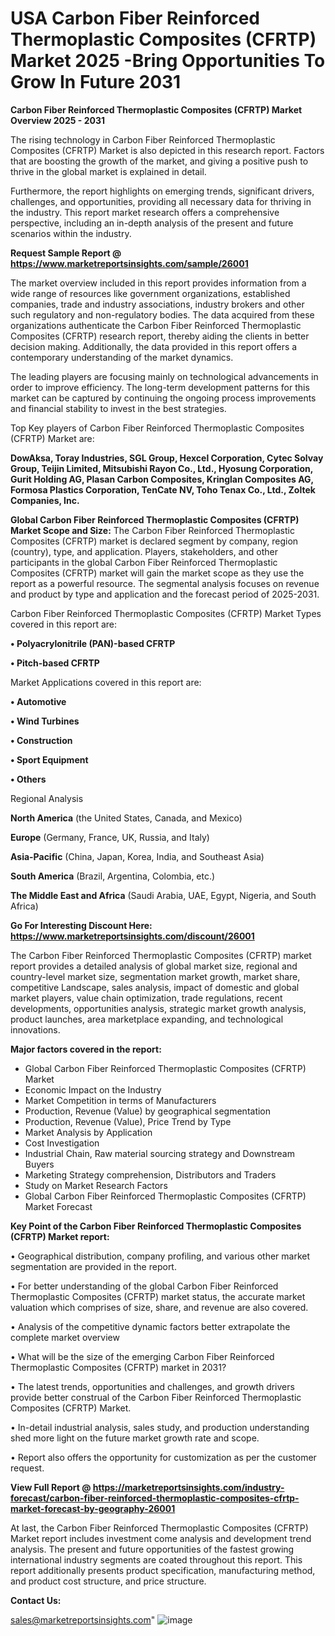 # USA Carbon Fiber Reinforced Thermoplastic Composites (CFRTP) Market 2025 -Bring Opportunities To Grow In Future 2031

<Strong> Carbon Fiber Reinforced Thermoplastic Composites (CFRTP) Market Overview 2025 - 2031</strong>

The rising technology in Carbon Fiber Reinforced Thermoplastic Composites (CFRTP) Market is also depicted in this research report. Factors that are boosting the growth of the market, and giving a positive push to thrive in the global market is explained in detail.

Furthermore, the report highlights on emerging trends, significant drivers, challenges, and opportunities, providing all necessary data for thriving in the industry. This report market research offers a comprehensive perspective, including an in-depth analysis of the present and future scenarios within the industry.

<strong>Request Sample Report @ <a href=https://www.marketreportsinsights.com/sample/26001>https://www.marketreportsinsights.com/sample/26001</a></strong>

The market overview included in this report provides information from a wide range of resources like government organizations, established companies, trade and industry associations, industry brokers and other such regulatory and non-regulatory bodies. The data acquired from these organizations authenticate the Carbon Fiber Reinforced Thermoplastic Composites (CFRTP) research report, thereby aiding the clients in better decision making. Additionally, the data provided in this report offers a contemporary understanding of the market dynamics.

The leading players are focusing mainly on technological advancements in order to improve efficiency. The long-term development patterns for this market can be captured by continuing the ongoing process improvements and financial stability to invest in the best strategies.

Top Key players of Carbon Fiber Reinforced Thermoplastic Composites (CFRTP) Market are:

<strong>DowAksa, Toray Industries, SGL Group, Hexcel Corporation, Cytec Solvay Group, Teijin Limited, Mitsubishi Rayon Co., Ltd., Hyosung Corporation, Gurit Holding AG, Plasan Carbon Composites, Kringlan Composites AG, Formosa Plastics Corporation, TenCate NV, Toho Tenax Co., Ltd., Zoltek Companies, Inc.</strong>

<strong><b>Global Carbon Fiber Reinforced Thermoplastic Composites (CFRTP) Market Scope and Size:</b></strong>
The Carbon Fiber Reinforced Thermoplastic Composites (CFRTP) market is declared segment by company, region (country), type, and application. Players, stakeholders, and other participants in the global Carbon Fiber Reinforced Thermoplastic Composites (CFRTP) market will gain the market scope as they use the report as a powerful resource. The segmental analysis focuses on revenue and product by type and application and the forecast period of 2025-2031.

Carbon Fiber Reinforced Thermoplastic Composites (CFRTP) Market Types covered in this report are:

<strong>• Polyacrylonitrile (PAN)-based CFRTP

• Pitch-based CFRTP</strong>

Market Applications covered in this report are:

<strong>• Automotive

• Wind Turbines

• Construction

• Sport Equipment

• Others</strong> 

Regional Analysis

<strong>North America</strong> (the United States, Canada, and Mexico)

<strong>Europe</strong> (Germany, France, UK, Russia, and Italy)

<strong>Asia-Pacific</strong> (China, Japan, Korea, India, and Southeast Asia)

<strong>South America</strong> (Brazil, Argentina, Colombia, etc.)

<strong>The Middle East and Africa</strong> (Saudi Arabia, UAE, Egypt, Nigeria, and South Africa)

<strong>Go For Interesting Discount Here: <a href=https://www.marketreportsinsights.com/discount/26001>https://www.marketreportsinsights.com/discount/26001</a></strong>

The Carbon Fiber Reinforced Thermoplastic Composites (CFRTP) market report provides a detailed analysis of global market size, regional and country-level market size, segmentation market growth, market share, competitive Landscape, sales analysis, impact of domestic and global market players, value chain optimization, trade regulations, recent developments, opportunities analysis, strategic market growth analysis, product launches, area marketplace expanding, and technological innovations.

<strong><b>Major factors covered in the report:</b></strong>
<ul>
  <li>Global Carbon Fiber Reinforced Thermoplastic Composites (CFRTP) Market </li>
  <li>Economic Impact on the Industry</li>
  <li>Market Competition in terms of Manufacturers</li>
  <li>Production, Revenue (Value) by geographical segmentation</li>
  <li>Production, Revenue (Value), Price Trend by Type</li>
  <li>Market Analysis by Application</li>
  <li>Cost Investigation</li>
  <li>Industrial Chain, Raw material sourcing strategy and Downstream Buyers</li>
  <li>Marketing Strategy comprehension, Distributors and Traders</li>
  <li>Study on Market Research Factors</li>
  <li>Global Carbon Fiber Reinforced Thermoplastic Composites (CFRTP) Market Forecast</li>
</ul>

<strong><b>Key Point of the Carbon Fiber Reinforced Thermoplastic Composites (CFRTP) Market report:</b></strong>

• Geographical distribution, company profiling, and various other market segmentation are provided in the report.

• For better understanding of the global Carbon Fiber Reinforced Thermoplastic Composites (CFRTP) market status, the accurate market valuation which comprises of size, share, and revenue are also covered.

• Analysis of the competitive dynamic factors better extrapolate the complete market overview

• What will be the size of the emerging Carbon Fiber Reinforced Thermoplastic Composites (CFRTP) market in 2031?

• The latest trends, opportunities and challenges, and growth drivers provide better construal of the Carbon Fiber Reinforced Thermoplastic Composites (CFRTP) Market.

• In-detail industrial analysis, sales study, and production understanding shed more light on the future market growth rate and scope.

• Report also offers the opportunity for customization as per the customer request.

<strong><b>View Full Report @ <a href=https://marketreportsinsights.com/industry-forecast/carbon-fiber-reinforced-thermoplastic-composites-cfrtp-market-forecast-by-geography-26001>https://marketreportsinsights.com/industry-forecast/carbon-fiber-reinforced-thermoplastic-composites-cfrtp-market-forecast-by-geography-26001</a></b></strong>


At last, the Carbon Fiber Reinforced Thermoplastic Composites (CFRTP) Market report includes investment come analysis and development trend analysis. The present and future opportunities of the fastest growing international industry segments are coated throughout this report. This report additionally presents product specification, manufacturing method, and product cost structure, and price structure.

<strong>Contact Us:</strong>

sales@marketreportsinsights.com"
![image](https://github.com/user-attachments/assets/991f4f2c-1d7f-4e4f-abd3-4c4b069aa8e4)
